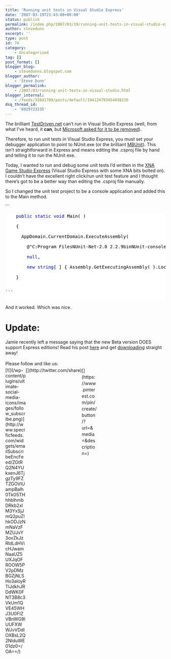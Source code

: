 ```yaml
---
title: 'Running unit tests in Visual Studio Express'
date: '2007-03-19T21:43:00+00:00'
status: publish
permalink: /index.php/2007/03/19/running-unit-tests-in-visual-studio-express
author: stevedunn
excerpt: ''
type: post
id: 74
category:
    - Uncategorised
tag: []
post_format: []
blogger_blog:
    - stevedunns.blogspot.com
blogger_author:
    - 'Steve Dunn'
blogger_permalink:
    - /2007/03/running-unit-tests-in-visual-studio.html
blogger_internal:
    - /feeds/32841709/posts/default/194124793454938226
dsq_thread_id:
    - '6929723235'
---
```

The brilliant [TestDriven.net](http://testdriven.net/) can’t run in Visual Studio Express (well, from what I’ve heard, it **can**, but [Microsoft asked for it to be removed](http://weblogs.asp.net/nunitaddin/archive/2006/10/16/What-happened-to-TestDriven.NET-1.0_3F00_.aspx)).

Therefore, to run unit tests in Visual Studio Express, you must set your debugger application to point to NUnit.exe (or the brilliant [MBUnit](http://www.mbunit.com/)). This isn’t straightforward in Express and means editing the .csproj file by hand and telling it to run the NUnit exe.

Today, I wanted to run and debug some unit tests I’d written in the [XNA](http://msdn2.microsoft.com/en-us/xna/default.aspx) [Game Studio Express](http://msdn2.microsoft.com/en-us/xna/aa937795.aspx) (Visual Studio Express with some XNA bits bolted on). I couldn’t have the excellent right click/run unit test feature and I thought there’s got to be a better way than editing the .csproj file manually.

So I changed the unit test project to be a console application and added this to the Main method.

<div contenteditable="false" style="padding-right: 0px; display: inline; padding-left: 0px; float: none; padding-bottom: 0px; margin: 0px; padding-top: 0px">```
<pre style="overflow: auto; background-color: white"><div><span style="color: #000000">    </span><span style="color: #0000ff">public</span><span style="color: #000000"> </span><span style="color: #0000ff">static</span><span style="color: #000000"> </span><span style="color: #0000ff">void</span><span style="color: #000000"> Main( )<br></br>    {<br></br>      AppDomain.CurrentDomain.ExecuteAssembly( <br></br>        </span><span style="color: #000000">@"</span><span style="color: #000000">C:Program FilesNUnit-Net-2.0 2.2.9binNUnit-console.exe</span><span style="color: #000000">"</span><span style="color: #000000">,<br></br>        </span><span style="color: #0000ff">null</span><span style="color: #000000">,<br></br>        </span><span style="color: #0000ff">new</span><span style="color: #000000"> </span><span style="color: #0000ff">string</span><span style="color: #000000">[ ] { Assembly.GetExecutingAssembly( ).Location } );<br></br>    }<br></br></span></div>
```

</div>And it worked. Which was nice.

Update:
=======

Jamie recently left a message saying that the new Beta version DOES support Express editions! Read his post [here](http://weblogs.asp.net/nunitaddin/archive/2007/04/02/express-sku-support.aspx) and get [downloading](http://www.testdriven.net/download.aspx) straight away!

<div class="sfsi_Sicons" style="width: 100%; display: inline-block; vertical-align: middle; text-align:left"><div style="margin:0px 8px 0px 0px; line-height: 24px"><span>Please follow and like us:</span></div><div class="sfsi_socialwpr"><div class="sf_subscrbe" style="text-align:left;float:left;width:64px">[![](/wp-content/plugins/ultimate-social-media-icons/images/follow_subscribe.png)](http://www.specificfeeds.com/widgets/emailSubscribeEncFeed/ZGtRQ2N4YUkxenJ6TjgzTy9FZTZGOVlUampBalh0Tk05THhhblhmbDRkb2xlM3YxSjJmQ2puZlhkODJzNmNaVzFMZUJvY3ovZkJzRldLdHVicHJwamNaaUZ5UXJqOFROOW5PV2pDMzBGZjNLSHo3aloyRTlJdkhJRDdWK0FNT3B8c3VkUm1QVE45WHJ3U0FIZVBnWG9lUUFXWWJvVDdIOXBsL2Q2NlduWE01dz0=/OA==/)</div><div class="sf_fb" style="text-align:left;width:98px"><div action="like" class="fb-like" data-layout="button" data-share="true" href="" send="false" showfaces="false" width="180"></div></div><div class="sf_twiter" style="text-align:left;float:left;width:auto">[](http://twitter.com/share)</div><div class="sf_pinit" style="text-align:left;float:left;line-height: 20px;width:47px">[](https://www.pinterest.com/pin/create/button/?url=&media=&description=)</div><div class="sf_google" style="text-align:left;float:left;max-width:62px;min-width:35px;"><div class="g-plusone" data-annotation="none" data-href="" data-size="large"></div></div></div></div>